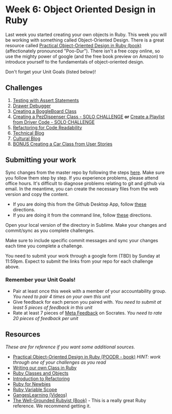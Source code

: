 # Week 6: Object Oriented Design in Ruby

Last week you started creating your own objects in Ruby. This week you will be working with something called Object-Oriented Design. There is a great resource called [Practical Object-Oriented Design in Ruby (book)](http://www.poodr.com/) (affectionately pronounced "Poo-Dur"). There isn't a free copy online, so use the mighty power of google (and the free book preview on Amazon) to introduce yourself to the fundamentals of object-oriented design.

Don't forget your Unit Goals (listed below)! 

## Challenges

1. [Testing with Assert Statements](1_assert_statements)
2. [Drawer Debugger](2_drawer_debugger)
3. [Creating a BoggleBoard Class](3_BoggleBoard)
4. [Creating a PezDispenser Class - SOLO CHALLENGE](4_PezDispenser_solo_challenge) **or** [Create a Playlist from Driver Code - SOLO CHALLENGE](4_playlist_solo_challenge)
5. [Refactoring for Code Readability](5_refactoring)
6. [Technical Blog](6_technical_blog.md) 
7. [Cultural Blog](7_cultural_blog.md)
8. [BONUS Creating a Car Class from User Stories](8_BONUS_CarClass)


## Submitting your work
Sync changes from the master repo by following the steps [here](http://stackoverflow.com/questions/11394349/upstream-pulls-with-the-github-desktop-client). Make sure you follow them step by step. If you experience problems, please attend office hours. It's difficult to diagnose problems relating to git and github via email. In the meantime, you can create the necessary files from the web version and copy the content. 

- If you are doing this from the Github Desktop App, follow [these](http://stackoverflow.com/questions/11394349/upstream-pulls-with-the-github-desktop-client
)
directions. 
- If you are doing it from the command line, follow [these](https://help.github.com/articles/syncing-a-fork) directions.

Open your local version of the directory in Sublime. Make your changes and commit/sync as you complete challenges.

Make sure to include specific commit messages and sync your changes each time you complete a challenge.

You need to submit your work through a google form (TBD) by Sunday at 11:59pm. Expect to submit the links from your repo for each challenge above. 

### Remember your Unit Goals!
- Pair at least once this week with a member of your accountability group.  *You need to pair 4 times on your own this unit*
- Give feedback for each person you paired with. *You need to submit at least 5 pieces of feedback in this unit*
- Rate at least 7 pieces of [Meta Feedback](https://socrates.devbootcamp.com/feedback) on Socrates. *You need to rate 20 pieces of feedback per unit*


## Resources
*These are for reference if you want some additional sources.* 
- [Practical Object-Oriented Design in Ruby (POODR - book)](http://www.poodr.com/) *HINT: work through one of your challenges as you read*
- [Writing our own Class in Ruby](http://rubylearning.com/satishtalim/writing_our_own_class_in_ruby.html)
- [Ruby Classes and Objects](http://www.tutorialspoint.com/ruby/ruby_classes.htm)
- [Introduction to Refactoring](http://sourcemaking.com/refactoring/introduction-to-refactoring)   
- [Ruby for Newbies](http://net.tutsplus.com/sessions/ruby-for-newbies)  
- [Ruby Variable Scope](http://www.techotopia.com/index.php/Ruby_Variable_Scope) 
- [GangesLearning (Videos)](https://www.youtube.com/user/GangesLearning)
- [The Well-Grounded Rubyist (Book)](http://www.manning.com/black2/) - This is a really great Ruby reference. We recommend getting it.  